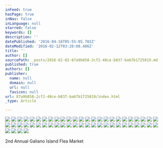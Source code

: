 ```yaml
---
inFeed: true
hasPage: true
inNav: false
inLanguage: null
starred: false
keywords: []
description: ''
datePublished: '2016-04-16T05:55:05.702Z'
dateModified: '2016-02-12T03:28:08.486Z'
title: ''
author: []
sourcePath: _posts/2016-02-02-87a9b858-2cf2-48ce-b837-ba67b1725819.md
published: true
authors: []
publisher:
  name: null
  domain: null
  url: null
  favicon: null
url: 87a9b858-2cf2-48ce-b837-ba67b1725819/index.html
_type: Article

---
```

![](https://the-grid-user-content.s3-us-west-2.amazonaws.com/be70b6be-a6f9-4c94-858f-3d0b774bb98e.JPG)
![](https://the-grid-user-content.s3-us-west-2.amazonaws.com/dc92051d-3996-4f31-b5dd-398264dfa656.JPG)
![](https://the-grid-user-content.s3-us-west-2.amazonaws.com/bf00b45c-c240-45b3-a62d-6e898cb75c1f.JPG)
![](https://the-grid-user-content.s3-us-west-2.amazonaws.com/1cffab16-f687-40d7-92e8-c334d5c7cb28.JPG)
![](https://the-grid-user-content.s3-us-west-2.amazonaws.com/fb87a8d4-1011-4c98-9137-014d2b60fcbf.JPG)
![](https://the-grid-user-content.s3-us-west-2.amazonaws.com/8b0c6514-7ff6-4028-bbfa-7a93a36b629d.JPG)
![](https://the-grid-user-content.s3-us-west-2.amazonaws.com/fe5ed404-f6af-41f8-909b-872654c55dfb.JPG)
![](https://the-grid-user-content.s3-us-west-2.amazonaws.com/3f5fa971-df42-4d16-a6e0-2985d4e81399.JPG)
![](https://the-grid-user-content.s3-us-west-2.amazonaws.com/088dd016-6625-4aa8-bbc6-0892be5c5810.JPG)
![](https://the-grid-user-content.s3-us-west-2.amazonaws.com/d04c3025-2821-4b6a-b8cd-a6a754ced5b3.JPG)
![](https://the-grid-user-content.s3-us-west-2.amazonaws.com/0aefcadf-67a8-4e16-af0b-02ed2fa6a70f.JPG)
![](https://the-grid-user-content.s3-us-west-2.amazonaws.com/ecfb618c-49a2-4fc1-a1d5-1dc85cc98e83.JPG)
![](https://the-grid-user-content.s3-us-west-2.amazonaws.com/e27ed127-af26-41c9-8449-c22f1046158a.JPG)
![](https://the-grid-user-content.s3-us-west-2.amazonaws.com/a9ac170a-5459-44ed-b547-a40e8f03cdb7.JPG)
![](https://the-grid-user-content.s3-us-west-2.amazonaws.com/e4a78a77-d459-40cf-8756-0a5719dfdb56.JPG)
![](https://the-grid-user-content.s3-us-west-2.amazonaws.com/aa2072d3-c629-480c-ae9e-d0718cb73449.JPG)
![](https://the-grid-user-content.s3-us-west-2.amazonaws.com/1122f26b-a395-46d0-a0a9-6cbc99a87adb.JPG)
![](https://the-grid-user-content.s3-us-west-2.amazonaws.com/612e3cf9-61bc-4423-98b9-a363ed018cba.JPG)
![](https://the-grid-user-content.s3-us-west-2.amazonaws.com/09ce6c4e-0840-464b-a31d-b72fbed83650.JPG)
![](https://the-grid-user-content.s3-us-west-2.amazonaws.com/e5dfb26a-027b-4449-8978-9f0ebb08274f.JPG)
![](https://the-grid-user-content.s3-us-west-2.amazonaws.com/f459bfbe-da62-4f34-967d-b6a57a836430.JPG)
![](https://the-grid-user-content.s3-us-west-2.amazonaws.com/48838938-0006-482c-bd56-f40e34546026.JPG)
![](https://the-grid-user-content.s3-us-west-2.amazonaws.com/69d738c7-9136-47ce-8126-26f817731794.JPG)
![](https://the-grid-user-content.s3-us-west-2.amazonaws.com/fd60da22-9cdd-444d-9602-8daf28aad761.JPG)
![](https://the-grid-user-content.s3-us-west-2.amazonaws.com/03a6f21d-1ca1-4d1f-8d34-b6ddce0f1658.JPG)
![](https://the-grid-user-content.s3-us-west-2.amazonaws.com/d45b5f09-2eb0-4ad9-a731-52f601d4e072.JPG)
![](https://the-grid-user-content.s3-us-west-2.amazonaws.com/62061402-a919-4ee7-a550-c2374df8eab0.JPG)
![](https://the-grid-user-content.s3-us-west-2.amazonaws.com/44e7be05-58bc-45a6-bde6-ef18427df0f7.JPG)
![](https://the-grid-user-content.s3-us-west-2.amazonaws.com/09a6d6e5-93d0-4af1-9fc7-19d31966c99f.JPG)
![](https://the-grid-user-content.s3-us-west-2.amazonaws.com/890d2460-aed9-4c82-89bd-bde621c3453a.JPG)
![](https://the-grid-user-content.s3-us-west-2.amazonaws.com/febad58a-d997-41fe-bf3c-420c00393f5f.JPG)
![](https://the-grid-user-content.s3-us-west-2.amazonaws.com/4d1b2bc3-fd76-43e8-8cb2-a5302f66c52a.JPG)
![](https://the-grid-user-content.s3-us-west-2.amazonaws.com/a0d57a23-900c-41e7-9adc-673b8970888b.JPG)
![](https://the-grid-user-content.s3-us-west-2.amazonaws.com/f38b8ea2-633e-4c49-aa8a-7996cfea4d7e.JPG)
![](https://the-grid-user-content.s3-us-west-2.amazonaws.com/e9b8bc4e-d16d-4937-abe8-c142c77491af.JPG)
![](https://the-grid-user-content.s3-us-west-2.amazonaws.com/c6ea08aa-91ad-4030-9453-34b76b0f8c4f.JPG)
![](https://the-grid-user-content.s3-us-west-2.amazonaws.com/c0b19ab2-2d96-4063-888c-cc1c4f2d1531.JPG)
![](https://the-grid-user-content.s3-us-west-2.amazonaws.com/d8142c26-beb8-4bd2-93c8-3b7f77040a0b.JPG)
![](https://the-grid-user-content.s3-us-west-2.amazonaws.com/c5ad9cbd-7ed9-45c4-b654-bcea971089f1.JPG)
![](https://the-grid-user-content.s3-us-west-2.amazonaws.com/eaab933e-91f3-437d-b427-e777f48984c1.JPG)
![](https://the-grid-user-content.s3-us-west-2.amazonaws.com/9fef5d6e-ce0e-4fbb-87cb-4d8c54096fc4.JPG)
![](https://the-grid-user-content.s3-us-west-2.amazonaws.com/64328999-4571-4d93-84fc-966608f7a430.JPG)
![](https://the-grid-user-content.s3-us-west-2.amazonaws.com/daaac1c2-2575-454d-a8dd-2841cbc6b64c.JPG)
![](https://the-grid-user-content.s3-us-west-2.amazonaws.com/d182d441-1145-4f2d-a02e-dce0cb96fa79.JPG)
![](https://the-grid-user-content.s3-us-west-2.amazonaws.com/0c932bba-99be-455e-8517-7a093e9548af.JPG)
![](https://the-grid-user-content.s3-us-west-2.amazonaws.com/951564b0-f03c-49ab-b647-16dbd64a00e3.JPG)
![](https://the-grid-user-content.s3-us-west-2.amazonaws.com/60c2cdb9-fdcd-4030-b65b-7f74fa119bc5.JPG)
![](https://the-grid-user-content.s3-us-west-2.amazonaws.com/7ee89252-6218-4fb8-b3c0-597c4bb80bee.JPG)
![](https://the-grid-user-content.s3-us-west-2.amazonaws.com/4867a7c6-f98d-4dbc-8b9e-1898640d5edc.JPG)
![](https://the-grid-user-content.s3-us-west-2.amazonaws.com/5057cde1-65a0-4dfc-aec8-281d575aa817.JPG)
![](https://the-grid-user-content.s3-us-west-2.amazonaws.com/452c9610-d47a-491a-8824-bb9a95f2d505.JPG)
![](https://the-grid-user-content.s3-us-west-2.amazonaws.com/471d97b9-609a-4a26-8519-cb2ce1b377a4.JPG)
![](https://the-grid-user-content.s3-us-west-2.amazonaws.com/e64d1153-594d-4550-a4cc-56819f9edc2c.JPG)
![](https://the-grid-user-content.s3-us-west-2.amazonaws.com/14f9709d-a9d1-4a51-a169-a5de40eede6f.JPG)

2nd Annual Galiano Island Flea Market